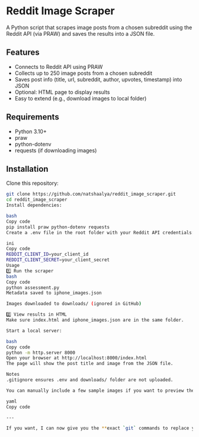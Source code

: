 # Reddit Image Scraper

A Python script that scrapes image posts from a chosen subreddit using the Reddit API (via PRAW) and saves the results into a JSON file.

## Features
- Connects to Reddit API using PRAW
- Collects up to 250 image posts from a chosen subreddit
- Saves post info (title, url, subreddit, author, upvotes, timestamp) into JSON
- Optional: HTML page to display results
- Easy to extend (e.g., download images to local folder)

## Requirements
- Python 3.10+
- praw
- python-dotenv
- requests (if downloading images)

## Installation
Clone this repository:
```bash
git clone https://github.com/natshaalya/reddit_image_scraper.git
cd reddit_image_scraper
Install dependencies:

bash
Copy code
pip install praw python-dotenv requests
Create a .env file in the root folder with your Reddit API credentials:

ini
Copy code
REDDIT_CLIENT_ID=your_client_id
REDDIT_CLIENT_SECRET=your_client_secret
Usage
1️⃣ Run the scraper
bash
Copy code
python assessment.py
Metadata saved to iphone_images.json

Images downloaded to downloads/ (ignored in GitHub)

2️⃣ View results in HTML
Make sure index.html and iphone_images.json are in the same folder.

Start a local server:

bash
Copy code
python -m http.server 8000
Open your browser at http://localhost:8000/index.html
The page will show the post title and image from the JSON file.

Notes
.gitignore ensures .env and downloads/ folder are not uploaded.

You can manually include a few sample images if you want to preview them on GitHub.

yaml
Copy code

---

If you want, I can now give you the **exact `git` commands to replace your old README on GitHub** with this new one. Do you want me to do that?






